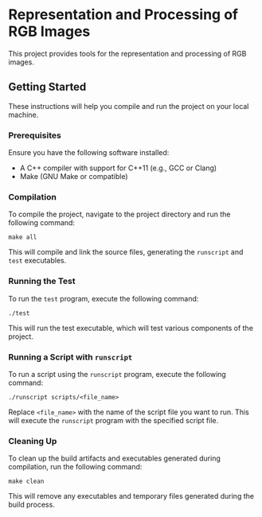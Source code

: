 # Representation and Processing of RGB Images

This project provides tools for the representation and processing of RGB images.

## Getting Started

These instructions will help you compile and run the project on your local machine.

### Prerequisites

Ensure you have the following software installed:

- A C++ compiler with support for C++11 (e.g., GCC or Clang)
- Make (GNU Make or compatible)

### Compilation

To compile the project, navigate to the project directory and run the following command:

`make all`


This will compile and link the source files, generating the `runscript` and `test` executables.

### Running the Test

To run the `test` program, execute the following command:

`./test`


This will run the test executable, which will test various components of the project.

### Running a Script with `runscript`

To run a script using the `runscript` program, execute the following command:

`./runscript scripts/<file_name>`


Replace `<file_name>` with the name of the script file you want to run. This will execute the `runscript` program with the specified script file.

### Cleaning Up

To clean up the build artifacts and executables generated during compilation, run the following command:

`make clean`

This will remove any executables and temporary files generated during the build process.
